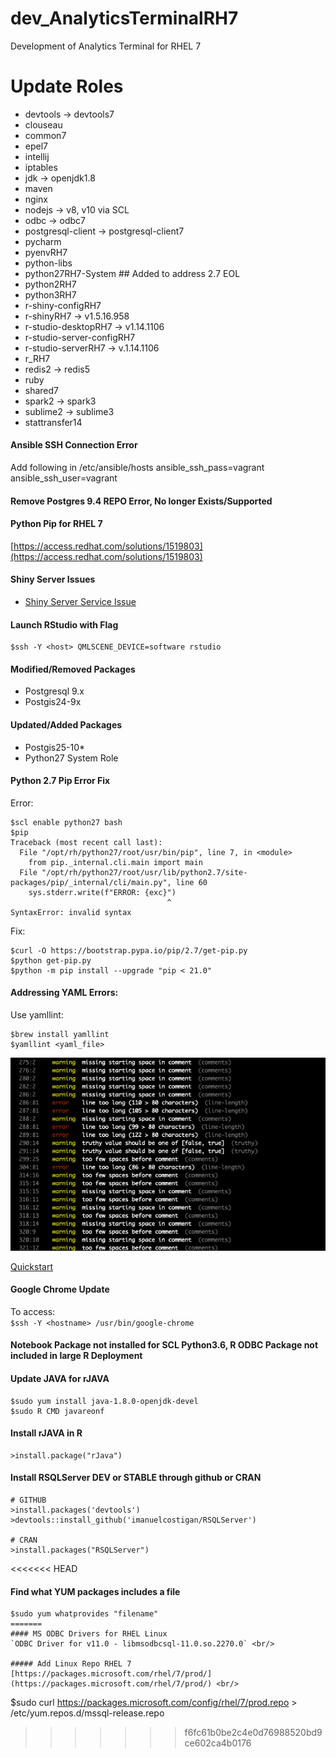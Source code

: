 # dev_AnalyticsTerminalRH7
Development of Analytics Terminal for RHEL 7

# Update Roles
- devtools -> devtools7 
- clouseau
- common7
- epel7
- intellij
- iptables
- jdk -> openjdk1.8
- maven
- nginx
- nodejs -> v8, v10 via SCL 
- odbc -> odbc7
- postgresql-client -> postgresql-client7
- pycharm
- pyenvRH7
- python-libs
- python27RH7-System ## Added to address 2.7 EOL
- python2RH7
- python3RH7
- r-shiny-configRH7
- r-shinyRH7 -> v1.5.16.958
- r-studio-desktopRH7 -> v1.14.1106
- r-studio-server-configRH7
- r-studio-serverRH7 -> v.1.14.1106
- r_RH7
- redis2 -> redis5
- ruby
- shared7
- spark2 -> spark3
- sublime2 -> sublime3
- stattransfer14

#### Ansible SSH Connection Error
Add following in /etc/ansible/hosts <ip> <hostname> ansible_ssh_pass=vagrant ansible_ssh_user=vagrant  <br/>

#### Remove Postgres 9.4 REPO Error, No longer Exists/Supported

#### Python Pip for RHEL 7
[https://access.redhat.com/solutions/1519803](https://access.redhat.com/solutions/1519803) <br/>

#### Shiny Server Issues
- [Shiny Server Service Issue](https://github.com/rstudio/shiny-server/issues/316)

#### Launch RStudio with Flag
```
$ssh -Y <host> QMLSCENE_DEVICE=software rstudio
```

#### Modified/Removed Packages
- Postgresql 9.x
- Postgis24-9x

#### Updated/Added Packages
- Postgis25-10*
- Python27 System Role


#### Python 2.7 Pip Error Fix
Error: <br/>
```
$scl enable python27 bash
$pip
Traceback (most recent call last):
  File "/opt/rh/python27/root/usr/bin/pip", line 7, in <module>
    from pip._internal.cli.main import main
  File "/opt/rh/python27/root/usr/lib/python2.7/site-packages/pip/_internal/cli/main.py", line 60
    sys.stderr.write(f"ERROR: {exc}")
                                   ^
SyntaxError: invalid syntax
```
Fix: <br/>
```
$curl -O https://bootstrap.pypa.io/pip/2.7/get-pip.py
$python get-pip.py
$python -m pip install --upgrade "pip < 21.0"
```
#### Addressing YAML Errors:
Use yamllint: <br/>
```
$brew install yamllint
$yamllint <yaml_file>
```
![yamllint results](https://github.com/lel99999/dev_AnalyticsTerminalRH7/blob/master/yamllint-01.png) <br/>

[Quickstart](https://yamllint.readthedocs.io/en/stable/quickstart.html) <br/>

#### Google Chrome Update
To access: <br/>
`$ssh -Y <hostname> /usr/bin/google-chrome` <br/>

#### Notebook Package not installed for SCL Python3.6, R ODBC Package not included in large R Deployment

#### Update JAVA for rJAVA
```
$sudo yum install java-1.8.0-openjdk-devel
$sudo R CMD javareonf
```

#### Install rJAVA in R
```
>install.package("rJava")
```

#### Install RSQLServer DEV or STABLE through github or CRAN
```
# GITHUB
>install.packages('devtools')
>devtools::install_github('imanuelcostigan/RSQLServer')

# CRAN
>install.packages("RSQLServer")
```

<<<<<<< HEAD
#### Find what YUM packages includes a file
```
$sudo yum whatprovides "filename"
=======
#### MS ODBC Drivers for RHEL Linux
`ODBC Driver for v11.0 - libmsodbcsql-11.0.so.2270.0` <br/>

##### Add Linux Repo RHEL 7
[https://packages.microsoft.com/rhel/7/prod/](https://packages.microsoft.com/rhel/7/prod/) <br/>

```
$sudo curl https://packages.microsoft.com/config/rhel/7/prod.repo > /etc/yum.repos.d/mssql-release.repo
>>>>>>> f6fc61b0be2c4e0d76988520bd9ce602ca4b0176
```

